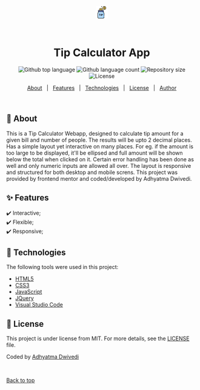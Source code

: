 <div align="center" id="top"> 
  <img src="images/tip.png" alt="Tip Calculator App" />

  &#xa0;

  <!-- <a href="https://tipcalculatorapp.netlify.app">Demo</a> -->
</div>

<h1 align="center">Tip Calculator App</h1>

<p align="center">
  <img alt="Github top language" src="https://img.shields.io/github/languages/top/r00kieAd/tip-calculator-app?color=56BEB8">

  <img alt="Github language count" src="https://img.shields.io/github/languages/count/r00kieAd/tip-calculator-app?color=56BEB8">

  <img alt="Repository size" src="https://img.shields.io/github/repo-size/r00kieAd/tip-calculator-app?color=56BEB8">

  <img alt="License" src="https://img.shields.io/github/license/r00kieAd/tip-calculator-app?color=56BEB8">

</p>

<p align="center">
  <a href="#dart-about">About</a> &#xa0; | &#xa0; 
  <a href="#sparkles-features">Features</a> &#xa0; | &#xa0;
  <a href="#rocket-technologies">Technologies</a> &#xa0; | &#xa0;
  <a href="#memo-license">License</a> &#xa0; | &#xa0;
  <a href="https://github.com/{{YOUR_GITHUB_USERNAME}}" target="_blank">Author</a>
</p>

<br>

## :dart: About ##

This is a Tip Calculator Webapp, designed to calculate tip amount for a given bill and number of people. The results will be upto 2 decimal places. Has a simple layout yet interactive on many places. For eg. if the amount is too large to be displayed, it'll be ellipsed and full amount will be shown below the total when clicked on it. Certain error handling has been done as well and only numeric inputs are allowed all over. The layout is responsive and structured for both desktop and mobile screns. This project was provided by frontend mentor and coded/developed by Adhyatma Dwivedi.

## :sparkles: Features ##

:heavy_check_mark: Interactive;\
:heavy_check_mark: Flexible;\
:heavy_check_mark: Responsive;

## :rocket: Technologies ##

The following tools were used in this project:

- [HTML5](https://www.w3schools.com/html/)
- [CSS3](https://www.w3schools.com/css/)
- [JavaScript](https://www.w3schools.com/js/)
- [JQuery](https://www.w3schools.com/jquery/)
- [Visual Studio Code](https://code.visualstudio.com/)

## :memo: License ##

This project is under license from MIT. For more details, see the [LICENSE](LICENSE) file.


Coded by <a href="https://github.com/r00kieAd" target="_blank">Adhyatma Dwivedi</a>

&#xa0;

<a href="#top">Back to top</a>
